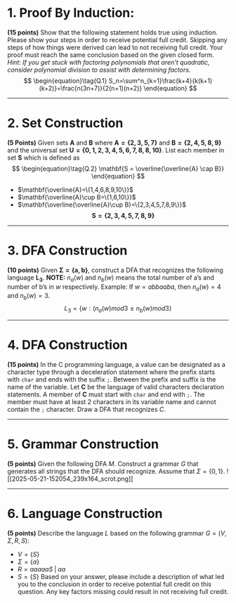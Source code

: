 # 1. Proof By Induction:
**(15 points)** Show that the following statement holds true using induction. Please show your steps in order to receive potential full credit. Skipping any steps of how things were derived can lead to not receiving full credit. Your proof must reach the same conclusion based on the given closed form. *Hint: If you get stuck with factoring polynomials that aren't quadratic, consider polynomial division to assist with determining factors.*
$$
\begin{equation}\tag{Q.1}
S_n=\sum^n_{k=1}\frac{k+4}{k(k+1)(k+2)}=\frac{n(3n+7)}{2(n+1)(n+2)}
\end{equation}
$$

---
# 2.  Set Construction
**(5 Points)** Given sets $\mathbf{A}$ and $\mathbf{B}$ where $\mathbf{A = \{2,3,5,7\}}$ and $\mathbf{B=\{2,4,5,8,9\}}$ and the universal set $\mathbf{U=\{0,1,2,3,4,5,6,7,8,8,10\}}$.
List each member in set $\mathbf{S}$ which is defined as 
$$
\begin{equation}\tag{Q.2}
\mathbf{S = \overline{\overline{A} \cap B}}
\end{equation}
$$
- $\mathbf{\overline{A}=\{1,4,6,8,9,10\}}$
- $\mathbf{\overline{A}\cup B=\{1,6,10\}}$
- $\mathbf{\overline{\overline{A}\cup B}=\{2,3,4,5,7,8,9\}}$
$$
\begin{equation}\tag{A.2}
\mathbf{S=\{2,3,4,5,7,8,9\}}
\end{equation}
$$
---
# 3. DFA Construction
**(10 points)** Given $\mathbf{\Sigma = \{a,b\}}$, construct a DFA that recognizes the following language $\mathbf{L_3}$.
**NOTE:** $n_a(w) \text{ and } n_b(w)$ means the total number of $\text{a's}$ and number of $\text{b's}$ in $w$ respectively. Example: If $w=abbaaba$, then $n_a(w)=4 \text{ and } n_b(w)=3$.
$$
\begin{equation}\tag{Q.3}
L_3=\{w:(n_a(w)mod3\leq n_b(w)mod3\}
\end{equation}
$$


---
# 4. DFA Construction
**(15 points)** In the C programming language, a value can be designated as a character type through a deceleration statement where the prefix starts with `char` and ends with the suffix `;`. Between the prefix and suffix is the name of the variable. Let $\mathbf{C}$ be the language of valid characters declaration statements. A member of $\mathbf{C}$ must start with `char` and end with `;`. The member must have at least 2 characters in its variable name and cannot contain the `;` character.
Draw a DFA that recognizes $C$.

---
# 5. Grammar Construction
**(5 points)** Given the following DFA $M$. Construct a grammar $G$ that generates all strings that the DFA should recognize. Assume that $\Sigma=\{0,1\}$.
![[2025-05-21-152054_239x164_scrot.png]]


---
# 6. Language Construction
**(5 points)** Describe the language $L$ based on the following grammar $G=(V,\Sigma,R,S)$:
- $V=\{S\}$
- $\Sigma=\{a\}$
- $R=aaaaaS \;|\; aa$
- $S=\{S\}$
Based on your answer, please include a description of what led you to the conclusion in order to receive potential full credit on this question. Any key factors missing could result in not receiving full credit.